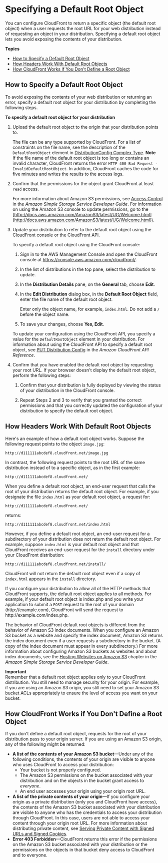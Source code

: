 # Specifying a Default Root Object<a name="DefaultRootObject"></a>

You can configure CloudFront to return a specific object \(the default root object\) when a user requests the root URL for your web distribution instead of requesting an object in your distribution\. Specifying a default root object lets you avoid exposing the contents of your distribution\.

**Topics**
+ [How to Specify a Default Root Object](#DefaultRootObjectHowToDefine)
+ [How Headers Work With Default Root Objects](#DefaultRootObjectHow)
+ [How CloudFront Works if You Don't Define a Root Object](#DefaultRootObjectNotSet)

## How to Specify a Default Root Object<a name="DefaultRootObjectHowToDefine"></a>

To avoid exposing the contents of your web distribution or returning an error, specify a default root object for your distribution by completing the following steps\.<a name="DefaultRootObjectProcedure"></a>

**To specify a default root object for your distribution**

1. Upload the default root object to the origin that your distribution points to\.

   The file can be any type supported by CloudFront\. For a list of constraints on the file name, see the description of the `DefaultRootObject` element in [DistributionConfig Complex Type](http://docs.aws.amazon.com/cloudfront/latest/APIReference/DistributionConfigDatatype.html)\.
**Note**  
If the file name of the default root object is too long or contains an invalid character, CloudFront returns the error `HTTP 400 Bad Request - InvalidDefaultRootObject`\. In addition, CloudFront caches the code for five minutes and writes the results to the access logs\.

1. Confirm that the permissions for the object grant CloudFront at least `read` access\.

   For more information about Amazon S3 permissions, see [Access Control](http://docs.aws.amazon.com/AmazonS3/latest/dev/UsingAuthAccess.html) in the *Amazon Simple Storage Service Developer Guide*\. For information on using the Amazon S3 console to update permissions, go to the [http://docs.aws.amazon.com/AmazonS3/latest/UG/Welcome.html](http://docs.aws.amazon.com/AmazonS3/latest/UG/Welcome.html)\. 

1. Update your distribution to refer to the default root object using the CloudFront console or the CloudFront API\.

   To specify a default root object using the CloudFront console:

   1. Sign in to the AWS Management Console and open the CloudFront console at [https://console\.aws\.amazon\.com/cloudfront/](https://console.aws.amazon.com/cloudfront/)\.

   1. In the list of distributions in the top pane, select the distribution to update\.

   1. In the **Distribution Details** pane, on the **General** tab, choose **Edit**\.

   1. In the **Edit Distribution** dialog box, in the **Default Root Object** field, enter the file name of the default root object\.

      Enter only the object name, for example, `index.html`\. Do not add a `/` before the object name\.

   1. To save your changes, choose **Yes, Edit**\.

   To update your configuration using the CloudFront API, you specify a value for the `DefaultRootObject` element in your distribution\. For information about using the CloudFront API to specify a default root object, see [PUT Distribution Config](http://docs.aws.amazon.com/cloudfront/latest/APIReference/PutConfig.html) in the *Amazon CloudFront API Reference*\.

1. Confirm that you have enabled the default root object by requesting your root URL\. If your browser doesn't display the default root object, perform the following steps:

   1. Confirm that your distribution is fully deployed by viewing the status of your distribution in the CloudFront console\.

   1. Repeat Steps 2 and 3 to verify that you granted the correct permissions and that you correctly updated the configuration of your distribution to specify the default root object\.

## How Headers Work With Default Root Objects<a name="DefaultRootObjectHow"></a>

Here's an example of how a default root object works\. Suppose the following request points to the object `image.jpg`:

`http://d111111abcdef8.cloudfront.net/image.jpg`

In contrast, the following request points to the root URL of the same distribution instead of to a specific object, as in the first example:

`http://d111111abcdef8.cloudfront.net/`

When you define a default root object, an end\-user request that calls the root of your distribution returns the default root object\. For example, if you designate the file `index.html` as your default root object, a request for:

`http://d111111abcdef8.cloudfront.net/`

returns:

`http://d111111abcdef8.cloudfront.net/index.html`

However, if you define a default root object, an end\-user request for a subdirectory of your distribution does not return the default root object\. For example, suppose `index.html` is your default root object and that CloudFront receives an end\-user request for the `install` directory under your CloudFront distribution:

`http://d111111abcdef8.cloudfront.net/install/`

CloudFront will not return the default root object even if a copy of `index.html` appears in the `install` directory\.

If you configure your distribution to allow all of the HTTP methods that CloudFront supports, the default root object applies to all methods\. For example, if your default root object is index\.php and you write your application to submit a `POST` request to the root of your domain \(http://example\.com\), CloudFront will send the request to http://example\.com/index\.php\.

The behavior of CloudFront default root objects is different from the behavior of Amazon S3 index documents\. When you configure an Amazon S3 bucket as a website and specify the index document, Amazon S3 returns the index document even if a user requests a subdirectory in the bucket\. \(A copy of the index document must appear in every subdirectory\.\) For more information about configuring Amazon S3 buckets as websites and about index documents, see the [Hosting Websites on Amazon S3](http://docs.aws.amazon.com/AmazonS3/latest/dev/WebsiteHosting.html) chapter in the *Amazon Simple Storage Service Developer Guide*\.

**Important**  
Remember that a default root object applies only to your CloudFront distribution\. You still need to manage security for your origin\. For example, if you are using an Amazon S3 origin, you still need to set your Amazon S3 bucket ACLs appropriately to ensure the level of access you want on your bucket\.

## How CloudFront Works if You Don't Define a Root Object<a name="DefaultRootObjectNotSet"></a>

If you don't define a default root object, requests for the root of your distribution pass to your origin server\. If you are using an Amazon S3 origin, any of the following might be returned:
+ **A list of the contents of your Amazon S3 bucket**—Under any of the following conditions, the contents of your origin are visible to anyone who uses CloudFront to access your distribution:
  + Your bucket is not properly configured\. 
  + The Amazon S3 permissions on the bucket associated with your distribution and on the objects in the bucket grant access to *everyone*\.
  + An end user accesses your origin using your origin root URL\. 
+ **A list of the private contents of your origin**—If you configure your origin as a private distribution \(only you and CloudFront have access\), the contents of the Amazon S3 bucket associated with your distribution are visible to anyone who has the credentials to access your distribution through CloudFront\. In this case, users are not able to access your content through your origin root URL\. For more information about distributing private content, see [Serving Private Content with Signed URLs and Signed Cookies](PrivateContent.md)\.
+ **Error 403 Forbidden**—CloudFront returns this error if the permissions on the Amazon S3 bucket associated with your distribution or the permissions on the objects in that bucket deny access to CloudFront and to everyone\.